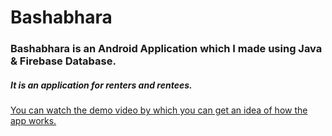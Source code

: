 # Bashabhara

### Bashabhara is an Android Application which I made using Java & Firebase Database.

##### It is an application for renters and rentees.

[You can watch the demo video by which you can get an idea of how the app works.](https://github.com/sayeemabdullah/Bashabhara/blob/master/Video/Bashabhara_video.mp4)
